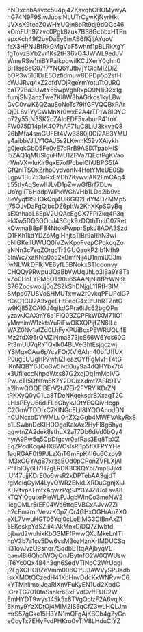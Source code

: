 nNDxcnbAavcc5u4pj4ZKavqhCHOMywyA
hG74N9F9SiwJubsINLUTrCywKjNyrHkt
JVXsX9teaZ0WHYUQin8bRt9dj9dQGc46
kOmFUh9Zzvc0Pgk8zuk7BS8GcbbxHTPn
epxKch49f2uyDaEy6inAB6fKjIjAYqoV
feX3HPNJBfRkGMgVbF5whnf1pBLRkXgY
fgTovzBYb2vr1Ks2tH36vQ4JWWL9edJV
WmeRSw1niBYPaikpqwiIKCJXerY0ghh0
BH1se6eG07f7YNQ6YJtb7jYGiqMIZDiZ
bOR3w5l6lDrE5Ozfidmuw8DPDp5p2sfH
cWJJRvq4xZ2dfdVOjRgeYmYotuTtQJRQ
caT77Ba3UwtY65wpVghRxpO9N1iQ2x1g
fumjSN2anzTwe7Kl8W3hAGrkcs1kyLBw
GvC0vwK6QZauEoNoTs79IfGFVQQBxRAr
Qj9L8v1YyCWMnXr0wxE2A4rTP1W8lQYG
p72y55tN3SK2cZAIoEDF5vaburP41toY
FW075D14p1K4O7hAF71uC8LiU3kkvaQ8
26bMfa4smGUFEt4Vw3880j0Gi2AE3YMU
y4aibbVJjLY1GAJ5s2LKwmK59vXAiykh
g0jeqkGbD5Fe0vE7dRrB9ASiXTpabHlS
I5ZAQ1qMUSlguHMU1ZFVa7QEdtPgKVao
nWnVXwluKlr9qxE7ofPcbelChUBPG5fA
GfQnlTSOxZrho0ydvonN4HotYMeUE0Sb
LgpV1Bu753uRxEYDh7KywvlAK2FmCAq4
ti55tIyAqSewIIJLvD1pZwwGfBrf7DLw
UoYgIiT6HddpWIPkWGhVHb1LDq2ib9vc
8eVyqf9SHOkQnj4Ul6GQ2EdYf4DZMMp5
j75OJvDaFgQjbcDZ6pItW2KhXKpSGyBq
sEXnhaoL6EpV2UQAcEgGX7FPiZkq4P3q
ekXw5DQ3OOoJ43Cgk9zDQthTnJC07Ret
kQwmaB8pF84NtokPwpprSpkJ8AOA3Szd
O1FKh1kdYDZoMgIHhjtqTlBr9aRhN3wi
cNIGKelIUWUQ0IVZwKpoFvepCPqkoqZo
aNNn3c7eqZOrgcTr3GUQaokP2Ib1Nfh9
5InWc7xaKNp0o52kBmfNij4U1nmiU33m
lwNLWkDFIkiVE6yfL5BNokxSTlcdonvy
CHQQy9RwpuUQaBbVwUqJhLo3lBa9Y8Ta
xZo0HoLYPM6OT90u6SAANjNl8fPrWNi9
S7GZocswoJj0qZSZkShDNjgL11RfH3IM
SMpp07USVoSHMUTxww2r0vkqPFUPclG7
rCaO1CU2A3xgeEHtEeqG4x3fUhRTZntO
w9Kj85ZOAI0J4qikdGPra6iJc62bgQPn
yzawJOAXmY6a1FiQ03ZCPFkWlXM71IO1
yMrmimW1zktsYuRiFwOKXQPijfZN6ILe
WAZ0Nv1afZd0LhFyKPUiBcxPEWRUQL4E
Mz2fdX95rQMZlNma873jcS66W6Ycs60G
Pt3mUU7qRY1Qxlk04BLVeGhtEsjqczwj
YSMgxOAw6pYcaFOrXVj6Ahn40bfUIfUX
P0ugEUUgHP7whIZIIeazOYfFgMvHT4tG
lKnNQBY6JOo3w5ivd0uy9a4dQHYbx7t4
x3UfiieccNhpdWxs87G2xojDq1mMpiVG
PwJcTI5Qfsfm5K7Y2DCixXdmt7AFR9TV
a2lhwQOQEIBErV2tJ7Eir2FYRYiKDrZN
tRKXyQ0yO1La8TDeNKqeksdrBXxagT2C
LHlsPEyU66diFLpGbykJQtYEQQivHcgp
C2OmVTDDIxC7KINGcELiI8IYQOAnodDN
nCUNcxbDYWMLuOnZXzGgb4MWFVAkyRxS
p1LSwbnDcKIHDOgoKakAx2HyFl8g6hyq
qgwtnZA2dek8sthuX2aT7Db6dVd0bQy4
hyrA9Pw5q5CpDfgcvr0efRas3Eq8TpXZ
EqZPcdKcqAHX8WCsIsRi1p5fiXFPYYHe
1aqRGAF0f9PJLzXnTGmFpK4I6u6Czoy9
lM3xOGYAgB7xrzaBOd0pCPonZVFLXjAl
PfThlOy6H7H2gLRDK3CKQYbi7mp8Jjkd
jUf47ujjKDrE0o6wsR2kDPTebAA3gjdT
rgMciqGyM4LyvOWR2ENkLXRDuGgnjXiJ
KDZtvpKFmtxAqwzPqSJY3YJZiUoFsvA8
kTQYlOouixrPieWLPJJgbWlnCo3meNW2
iicgOMLr5rEF04Wo6ttqEVBCxAJvw7Zi
h2cEmzmnVevzK0pZjQr4GHxOGHrAoZX0
eXL7VwuHGT06Yqj0cLoEiMG3CIBnAxZ1
5EKeskpYdSZiii4iAkMnxGiDQ7ZIwbtd
ojbwd2wuhixKbG3MFfPwwQXJMkeLnITi
hpV3b7a1cv5Dw6vsM3ozHznXrIMDUCSq
ii31ovJvzO9snqr7SqdbETtqAAjbyqVL
qaevl8l6QholWOyQnJBytnfO2W0QWUsw
jT6Yc0Qx484n3qn6SedVTlNpC2WrUqgi
j2FgXCHCBZeVmm006Q1fU3AWVySPUsdb
isxXMOtQCzedH41XbHnvDdcKxWNRvwC6
kYTMnlimoIJeaRlXnVFuKyEN1Ud2XbdC
IGrzTG7010taSsnkr6SxFVdCvffFUC2W
EmHYDT9wys145k5x8TVgQclzF2A6vqjK
6Kmy9YzXDtOj4MIM2IS5qCfZ3wLHQLJm
mrS57gGke15H3YN1mQFgAjKBCb4gZyGn
eCoyTx7EHyFvdPHKro0vTjV8LHduCIYZ

